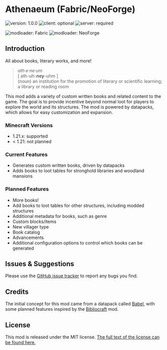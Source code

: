 # Athenaeum (Fabric/NeoForge)

![version: 1.0.0](https://img.shields.io/badge/version-1.0.0-blueviolet?style=flat-square) ![client: optional](https://img.shields.io/badge/client-optional-4caf50?style=flat-square) ![server: required](https://img.shields.io/badge/server-required-4caf50?style=flat-square)

![modloader: Fabric](https://img.shields.io/badge/modloader-Fabric-1976d2?style=flat-square) ![modloader: NeoForge](https://img.shields.io/badge/modloader-NeoForge-1976d2?style=flat-square)

## Introduction

All about books, literary works, and more!

> _ath·e·ne·um_<br />
> \[ ath-uh-**ney**-uhm \]<br />
> (noun) an institution for the promotion of literary or scientific learning; a library or reading room

This mod adds a variety of custom written books and related content to the game. The goal is to provide
incentive beyond normal loot for players to explore the world and its structures. The mod is powered by
datapacks, which allows for easy customization and expansion.

### Minecraft Versions

* 1.21.x: supported
* < 1.21: not planned

### Current Features

* Generates custom written books, driven by datapacks
* Adds books to loot tables for stronghold libraries and woodland mansions

### Planned Features

* More books!
* Add books to loot tables for other structures, including modded structures
* Additional metadata for books, such as genre
* Custom blocks/items
* New villager type
* Book catalog
* Advancements
* Additional configuration options to control which books can be generated

## Issues & Suggestions

Please use the [GitHub issue tracker](https://github.com/chimericdream/athenaeum-mod/issues) to report any bugs you
find.

## Credits

The initial concept for this mod came from a datapack called [Babel](https://github.com/JiFish/babel), with some planned
features inspired by the [Bibliocraft](https://www.bibliocraftmod.com/wiki/) mod.

## License

This mod is released under the MIT
license. [The full text of the license can be found here.](https://github.com/chimericdream/athenaeum-mod/blob/main/LICENSE)
